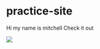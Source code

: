 # practice-site
Hi my name is mitchell
Check it out
<p>
<img src="practice-site/2018_Holland_Courtney_CityCreeka-3559.jpg">
<p>

      
<p/>
